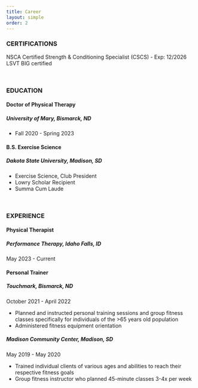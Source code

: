 ```yaml
---
title: Career
layout: simple
order: 2
---
```


### CERTIFICATIONS

NSCA Certified Strength & Conditioning Specialist (CSCS) - Exp: 12/2026
LSVT BIG certified

&nbsp;

### EDUCATION

#### Doctor of Physical Therapy
##### University of Mary, Bismarck, ND
* Fall 2020 - Spring 2023

#### B.S. Exercise Science
##### Dakota State University, Madison, SD
* Exercise Science, Club President
* Lowry Scholar Recipient
* Summa Cum Laude

&nbsp;

### EXPERIENCE

#### Physical Therapist
##### Performance Therapy, Idaho Falls, ID

May 2023 - Current

#### Personal Trainer

##### Touchmark, Bismarck, ND

October 2021 - April 2022

* Planned and instructed personal training sessions and group fitness classes specifically for individuals of the >65 years old population
* Administered fitness equipment orientation
  
##### Madison Community Center, Madison, SD

May 2019 - May 2020

* Trained individual clients of various ages and abilities to reach their respective fitness goals
* Group fitness instructor who planned 45-minute classes 3-4x per week


